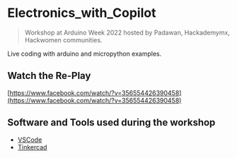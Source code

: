 # Electronics_with_Copilot

> Workshop at Arduino Week 2022 hosted by Padawan, Hackademymx, Hackwomen communities.

Live coding with arduino and micropython examples.

## Watch the Re-Play

[https://www.facebook.com/watch/?v=356554426390458](https://www.facebook.com/watch/?v=356554426390458)

## Software and Tools used during the workshop

* [VSCode](https://code.visualstudio.com/)
* [Tinkercad](https://www.tinkercad.com/)

